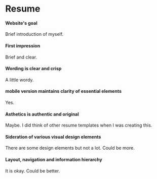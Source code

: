 # Resume

#### Website's goal
Brief introduction of myself. 

#### First impression
Brief and clear. 

#### Wording is clear and crisp
A little wordy. 

#### mobile version maintains clarity of essential elements
Yes. 

#### Asthetics is authentic and original
Maybe. I did think of other resume templates when I was creating this. 

#### Sideration of various visual design elements 
There are some design elements but not a lot. Could be more. 

#### Layout, navigation and information hierarchy
It is okay. Could be better.
